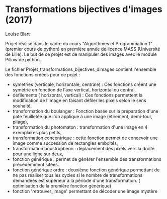 # Transformations bijectives d'images (2017)
Louise Blart

Projet réalisé dans le cadre du cours "Algorithmes et Programmation 1" (premier cours de python) en première année de licence MASS (Université de Lille). Le but de ce projet est de manipuler des images avec le module Pillow de python.

Le fichier Projet_transformations_bijectives_dimages contient l'ensemble des fonctions créées pour ce pojet : 
- symetries (verticale, horizontale, centrale) : Ces fonctions créent une symétrie en fonction de l'axe vertical, horizontal ou central,
- défilements ( horizontal, vertical) : Ces fonctions permettent la modification de l'image en faisant défiler les pixels selon le sens souhaité,
- transformation du boulanger : Fonction basée sur la préparation d'une pate feuilletée que l'on applique à une image (étirement, demi-tour, pliage),
- transformation du photomaton : transformation d'une image en 4 exemplaires plus petits,
- transformation concentrique : cette fonction permet de concevoir une image comme succession de rectangles emboités,
- transformation boustropheon : deplacement des pixels vers la droite pour une ligne sur deux,
- fonction générique : permet de générer l'ensemble des transformations précedemment sitées. 
- fonction générique ordre : deuxième fonction générique permettant de ne pas réaliser tous les cycles si le nombre de transformations demandées est supérieur à la période d'une transformation. ( optimisation de la première fonction générique)
- fonction 'retrouver_image' permettant de décoder une image mystère
